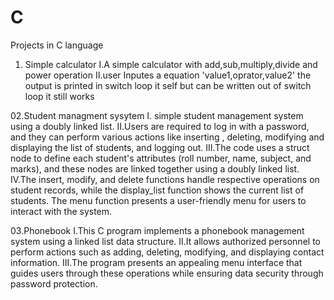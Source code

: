 # C
Projects in C language
01. Simple calculator
I.A simple calculator with add,sub,multiply,divide and power operation
II.user Inputes a equation 'value1,oprator,value2'
    the output is printed in switch loop it self but can be written out of switch loop it still works

02.Student managment sysytem 
I. simple student management system using a doubly linked list. 
II.Users are required to log in with a password, and they can perform various actions like inserting , deleting, modifying and displaying the list of students, and logging out.
III.The code uses a struct node to define each student's attributes (roll number, name, subject, and marks), and these nodes are linked together using a doubly linked list. 
IV.The insert, modify, and delete functions handle respective operations on student records, while the display_list function shows the current list of students. The menu function presents a user-friendly menu for       users to interact with the system.

03.Phonebook 
I.This C program implements a phonebook management system using a linked list data structure. 
II.It allows authorized personnel to perform actions such as adding, deleting, modifying, and displaying contact information. 
III.The program presents an appealing menu interface that guides users through these operations while ensuring data security through password protection.
